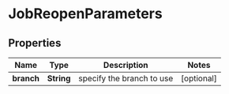 

# JobReopenParameters

## Properties

Name | Type | Description | Notes
------------ | ------------- | ------------- | -------------
**branch** | **String** | specify the branch to use |  [optional]



